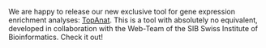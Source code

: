We are happy to release our new exclusive tool for gene expression
enrichment analyses: [TopAnat](/bgee13/?page=top_anat#/).
This is a tool with absolutely no equivalent, developed in
collaboration with the Web-Team of the SIB Swiss Institute of
Bioinformatics. Check it out!

